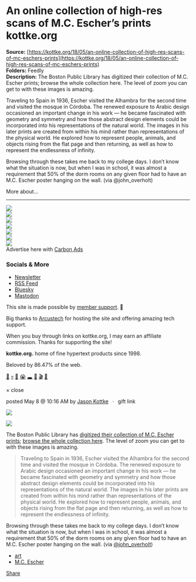 # An online collection of high-res scans of M.C. Escher’s prints kottke.org

**Source:** [https://kottke.org/18/05/an-online-collection-of-high-res-scans-of-mc-eschers-prints](https://kottke.org/18/05/an-online-collection-of-high-res-scans-of-mc-eschers-prints)  
**Folders:** Feedly  
**Description:** The Boston Public Library has digitized their collection of M.C. Escher prints; browse the whole collection here. The level of zoom you can get to with these images is amazing.

Traveling to Spain in 1936, Escher visited the Alhambra for the second time and visited the mosque in Córdoba. The renewed exposure to Arabic design occasioned an important change in his work — he became fascinated with geometry and symmetry and how those abstract design elements could be incorporated into his representations of the natural world. The images in his later prints are created from within his mind rather than representations of the physical world. He explored how to represent people, animals, and objects rising from the flat page and then returning, as well as how to represent the endlessness of infinity.

Browsing through these takes me back to my college days. I don’t know what the situation is now, but when I was in school, it was almost a requirement that 50% of the dorm rooms on any given floor had to have an M.C. Escher poster hanging on the wall. (via @john_overholt)

More about...


---

<div>

<div>

<div>


<div>
<a href="https://kottke.org/"><img src="https://kottke.org/cdn-cgi/image/format=auto,fit=scale-down,width=200,metadata=none/images/2024/logo-colors/color-13.jpg"></a>




</div>


<div><img src="https://kottke.org/cdn-cgi/image/format=auto,fit=scale-down,width=200,metadata=none/images/2024/logo-colors/circle-mask.png">



</div>


<div>
<a href="https://kottke.org/"><img src="https://kottke.org/cdn-cgi/image/format=auto,fit=scale-down,width=200,metadata=none/images/2024/logo-colors/color-26.jpg"></a>



</div>


<div><img src="https://kottke.org/cdn-cgi/image/format=auto,fit=scale-down,width=200,metadata=none/images/2024/logo-colors/circle-mask.png">



</div>


<div>
<a href="https://kottke.org/"><img src="https://kottke.org/cdn-cgi/image/format=auto,fit=scale-down,width=200,metadata=none/images/2024/logo-colors/color-9.jpg"></a>



</div>


<div><img src="https://kottke.org/cdn-cgi/image/format=auto,fit=scale-down,width=200,metadata=none/images/2024/logo-colors/circle-mask.png">



</div>


<div>
<a href="https://kottke.org/"><img src="https://kottke.org/cdn-cgi/image/format=auto,fit=scale-down,width=200,metadata=none/images/2024/logo-colors/color-19.jpg"></a>




</div>



</div>
</div>





<div>


<div>Advertise here with <a href="http://carbonads.net/?utm_source=kottkeorg&amp;utm_medium=ad_via_link&amp;utm_campaign=in_unit&amp;utm_term=carbon">Carbon Ads</a></div>
</div>

<div>
<div>

<h3>Socials &amp; More</h3>

<ul>
<li><a href="https://kottke.org/newsletter">Newsletter</a></li>
<li><a href="http://feeds.kottke.org/main">RSS Feed</a></li>
<li><a href="https://bsky.app/profile/kottke.org">Bluesky</a></li>
<li><a href="https://mastodon.social/@kottke">Mastodon</a></li>
</ul>

</div>

<p>This site is made possible by <a href="https://kottke.org/members">member support</a>. 💞</p>

<p>Big thanks to <a href="https://www.arcustech.com/">Arcustech</a> for hosting the site and offering amazing tech support.</p>

<p>When you buy through links on kottke.org, I may earn an affiliate commission. Thanks for supporting the site!</p>

<p><strong>kottke.org.</strong> home of fine hypertext products since 1998.</p>

<p>Beloved by 86.47% of the web.</p>

<p><a href="https://kottke.org/tag/burgers">🍔</a>  <a href="https://kottke.org/tag/death">💀</a>  <a href="https://kottke.org/tag/photography">📸</a>  <a href="https://kottke.org/tag/crying%20at%20work">😭</a>  <a href="https://kottke.org/tag/black%20holes">🕳️</a>  <a href="https://kottke.org/tag/Old%20Custer">🤠</a>  <a href="https://kottke.org/tag/film%20school">🎬</a>  <a href="https://kottke.org/tag/potatoes">🥔</a></p></div>

<div>


<div>
  <div>× close</div>
  <div>
    
    
  </div>
</div>




<div>
<div>

posted <time>May  8 @ 10:16 AM</time> by <a href="http://www.kottke.org">Jason Kottke</a><span>  ·  <span>gift link</span></span>



</div>




<p><img src="https://kottke.org/18/05/metadata=none/plus/misc/images/mc-escher-01.jpg"></p>

<p><img src="https://kottke.org/18/05/metadata=none/plus/misc/images/mc-escher-02.jpg"></p>

<p>The Boston Public Library has <a href="https://www.digitalcommonwealth.org/collections/commonwealth:3r076r52x">digitized their collection of M.C. Escher prints</a>; <a href="https://www.digitalcommonwealth.org/search?f%5Bcollection_name_ssim%5D%5B%5D=M.+C.+Escher+%281898-1972%29.+Prints+and+Drawings&amp;f%5Binstitution_name_ssim%5D%5B%5D=Boston+Public+Library">browse the whole collection here</a>. The level of zoom you can get to with these images is amazing.</p>

<blockquote><p>Traveling to Spain in 1936, Escher visited the Alhambra for the second time and visited the mosque in Córdoba. The renewed exposure to Arabic design occasioned an important change in his work — he became fascinated with geometry and symmetry and how those abstract design elements could be incorporated into his representations of the natural world. The images in his later prints are created from within his mind rather than representations of the physical world. He explored how to represent people, animals, and objects rising from the flat page and then returning, as well as how to represent the endlessness of infinity.</p></blockquote>

<p>Browsing through these takes me back to my college days. I don’t know what the situation is now, but when I was in school, it was almost a requirement that 50% of the dorm rooms on any given floor had to have an M.C. Escher poster hanging on the wall. (via <a href="https://twitter.com/john_overholt/status/992397947471089669">@john_overholt</a>)</p>

<ul><li><a href="https://kottke.org/tag/art">art</a></li><li><a href="https://kottke.org/tag/M.C.%20Escher">M.C. Escher</a></li></ul>






<div>




<a href="https://kottke.org/18/05/an-online-collection-of-high-res-scans-of-mc-eschers-prints"><span>Share</span></a>
</div>

</div>








</div>




</div>